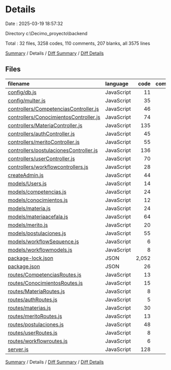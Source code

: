 # Details

Date : 2025-03-19 18:57:32

Directory c:\\Decimo_proyecto\\backend

Total : 32 files,  3258 codes, 110 comments, 207 blanks, all 3575 lines

[Summary](results.md) / Details / [Diff Summary](diff.md) / [Diff Details](diff-details.md)

## Files
| filename | language | code | comment | blank | total |
| :--- | :--- | ---: | ---: | ---: | ---: |
| [config/db.js](/config/db.js) | JavaScript | 11 | 0 | 3 | 14 |
| [config/multer.js](/config/multer.js) | JavaScript | 35 | 3 | 6 | 44 |
| [controllers/CompetenciasController.js](/controllers/CompetenciasController.js) | JavaScript | 46 | 5 | 5 | 56 |
| [controllers/ConocimientosController.js](/controllers/ConocimientosController.js) | JavaScript | 74 | 8 | 7 | 89 |
| [controllers/MateriaController.js](/controllers/MateriaController.js) | JavaScript | 135 | 11 | 22 | 168 |
| [controllers/authController.js](/controllers/authController.js) | JavaScript | 45 | 5 | 7 | 57 |
| [controllers/meritoController.js](/controllers/meritoController.js) | JavaScript | 55 | 1 | 9 | 65 |
| [controllers/postulacionesController.js](/controllers/postulacionesController.js) | JavaScript | 136 | 6 | 12 | 154 |
| [controllers/userController.js](/controllers/userController.js) | JavaScript | 70 | 6 | 16 | 92 |
| [controllers/workflowcontrollers.js](/controllers/workflowcontrollers.js) | JavaScript | 28 | 3 | 5 | 36 |
| [createAdmin.js](/createAdmin.js) | JavaScript | 44 | 5 | 7 | 56 |
| [models/Users.js](/models/Users.js) | JavaScript | 14 | 0 | 3 | 17 |
| [models/competencias.js](/models/competencias.js) | JavaScript | 24 | 1 | 4 | 29 |
| [models/conocimientos.js](/models/conocimientos.js) | JavaScript | 12 | 2 | 3 | 17 |
| [models/materia.js](/models/materia.js) | JavaScript | 24 | 1 | 7 | 32 |
| [models/materiaacefala.js](/models/materiaacefala.js) | JavaScript | 64 | 0 | 3 | 67 |
| [models/merito.js](/models/merito.js) | JavaScript | 20 | 1 | 4 | 25 |
| [models/postulaciones.js](/models/postulaciones.js) | JavaScript | 55 | 1 | 3 | 59 |
| [models/workflowSequence.js](/models/workflowSequence.js) | JavaScript | 6 | 1 | 3 | 10 |
| [models/workflowmodels.js](/models/workflowmodels.js) | JavaScript | 8 | 1 | 3 | 12 |
| [package-lock.json](/package-lock.json) | JSON | 2,052 | 0 | 1 | 2,053 |
| [package.json](/package.json) | JSON | 26 | 0 | 1 | 27 |
| [routes/CompetenciasRoutes.js](/routes/CompetenciasRoutes.js) | JavaScript | 13 | 1 | 4 | 18 |
| [routes/ConocimientosRoutes.js](/routes/ConocimientosRoutes.js) | JavaScript | 15 | 6 | 7 | 28 |
| [routes/MateriaRoutes.js](/routes/MateriaRoutes.js) | JavaScript | 8 | 1 | 3 | 12 |
| [routes/authRoutes.js](/routes/authRoutes.js) | JavaScript | 5 | 2 | 3 | 10 |
| [routes/materias.js](/routes/materias.js) | JavaScript | 30 | 0 | 6 | 36 |
| [routes/meritoRoutes.js](/routes/meritoRoutes.js) | JavaScript | 13 | 0 | 4 | 17 |
| [routes/postulaciones.js](/routes/postulaciones.js) | JavaScript | 48 | 4 | 6 | 58 |
| [routes/userRoutes.js](/routes/userRoutes.js) | JavaScript | 8 | 4 | 6 | 18 |
| [routes/workflowroutes.js](/routes/workflowroutes.js) | JavaScript | 6 | 3 | 4 | 13 |
| [server.js](/server.js) | JavaScript | 128 | 28 | 30 | 186 |

[Summary](results.md) / Details / [Diff Summary](diff.md) / [Diff Details](diff-details.md)